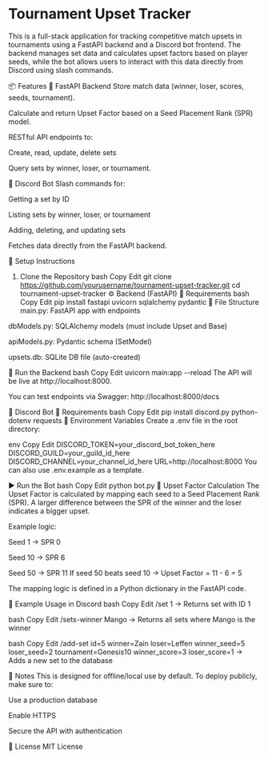 # Tournament Upset Tracker
This is a full-stack application for tracking competitive match upsets in tournaments using a FastAPI backend and a Discord bot frontend. The backend manages set data and calculates upset factors based on player seeds, while the bot allows users to interact with this data directly from Discord using slash commands.

📦 Features
🧠 FastAPI Backend
Store match data (winner, loser, scores, seeds, tournament).

Calculate and return Upset Factor based on a Seed Placement Rank (SPR) model.

RESTful API endpoints to:

Create, read, update, delete sets

Query sets by winner, loser, or tournament.

🤖 Discord Bot
Slash commands for:

Getting a set by ID

Listing sets by winner, loser, or tournament

Adding, deleting, and updating sets

Fetches data directly from the FastAPI backend.

🔧 Setup Instructions
1. Clone the Repository
bash
Copy
Edit
git clone https://github.com/yourusername/tournament-upset-tracker.git
cd tournament-upset-tracker
⚙️ Backend (FastAPI)
🔌 Requirements
bash
Copy
Edit
pip install fastapi uvicorn sqlalchemy pydantic
📂 File Structure
main.py: FastAPI app with endpoints

dbModels.py: SQLAlchemy models (must include Upset and Base)

apiModels.py: Pydantic schema (SetModel)

upsets.db: SQLite DB file (auto-created)

🚀 Run the Backend
bash
Copy
Edit
uvicorn main:app --reload
The API will be live at http://localhost:8000.

You can test endpoints via Swagger: http://localhost:8000/docs

🤖 Discord Bot
🔌 Requirements
bash
Copy
Edit
pip install discord.py python-dotenv requests
🔐 Environment Variables
Create a .env file in the root directory:

env
Copy
Edit
DISCORD_TOKEN=your_discord_bot_token_here
DISCORD_GUILD=your_guild_id_here
DISCORD_CHANNEL=your_channel_id_here
URL=http://localhost:8000
You can also use .env.example as a template.

▶️ Run the Bot
bash
Copy
Edit
python bot.py
🧮 Upset Factor Calculation
The Upset Factor is calculated by mapping each seed to a Seed Placement Rank (SPR). A larger difference between the SPR of the winner and the loser indicates a bigger upset.

Example logic:

Seed 1 → SPR 0

Seed 10 → SPR 6

Seed 50 → SPR 11
If seed 50 beats seed 10 → Upset Factor = 11 - 6 = 5

The mapping logic is defined in a Python dictionary in the FastAPI code.

🧪 Example Usage in Discord
bash
Copy
Edit
/set 1
→ Returns set with ID 1

bash
Copy
Edit
/sets-winner Mango
→ Returns all sets where Mango is the winner

bash
Copy
Edit
/add-set id=5 winner=Zain loser=Leffen winner_seed=5 loser_seed=2 tournament=Genesis10 winner_score=3 loser_score=1
→ Adds a new set to the database

📎 Notes
This is designed for offline/local use by default. To deploy publicly, make sure to:

Use a production database

Enable HTTPS

Secure the API with authentication

📜 License
MIT License

